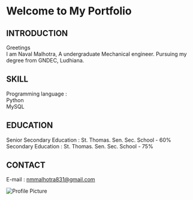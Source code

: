 # Welcome to My Portfolio

## INTRODUCTION
Greetings
<br>I am Naval Malhotra, A undergraduate Mechanical engineer. Pursuing my degree from GNDEC, Ludhiana.

## SKILL
Programming language : 
<br>Python
<br>MySQL

## EDUCATION
Senior Secondary Education : St. Thomas. Sen. Sec. School - 60%
<br>Secondary Education : St. Thomas. Sen. Sec. School - 75%

## CONTACT 
E-mail :
nmmalhotra831@gmail.com

<img src="(https://github.com/malhotranaval831/malhotranaval.github.io/blob/main/WhatsApp%20Image%202024-07-13%20at%2022.11.58_06c9ed52.jpg?raw=true)" alt="Profile Picture" />

